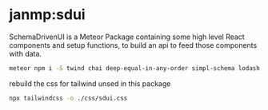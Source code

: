 # janmp:sdui

SchemaDrivenUI is a Meteor Package containing some high level React components and setup functions, to build an api to feed those components with data.

```bash
meteor npm i -S twind chai deep-equal-in-any-order simpl-schema lodash uniforms-bridge-simple-schema-2 @fortawesome/react-fontawesome @fortAwesome/free-solid-svg-icons uniforms classnames invariant @react-hook/size @react-hook/debounce @react-hook/throttle papaparse assert react-modal react-spaces react-toastify react-virtualized @fortawesome/fontawesome-svg-core react-select react-draggable react-ace janmp/uniforms-custom luxon
```

rebuild the css for tailwind unsed in this package
```bash
npx tailwindcss -o ./css/sdui.css
```